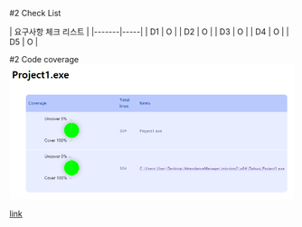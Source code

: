 #2 Check List

| 요구사항 체크 리스트 |
|-------|-----|
| D1 | O |
| D2 | O |
| D3 | O |
| D4 | O |
| D5 | O |

#2 Code coverage
![Screenshot](https://github.com/s5mug/AttendanceManager/blob/master/res/CodeCoverage.png)

[link](https://github.com/s5mug/AttendanceManager/blob/master/mission2/CoverageReport-2025-08-21-15h34m48s/index.html) 
